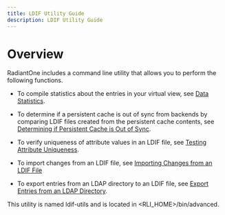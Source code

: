 ```yaml
---
title: LDIF Utility Guide
description: LDIF Utility Guide
---
```


# Overview

RadiantOne includes a command line utility that allows you to perform the following functions.

-	To compile statistics about the entries in your virtual view, see [Data Statistics](02-data-statistics). 

-	To determine if a persistent cache is out of sync from backends by comparing LDIF files created from the persistent cache contents, see [Determining if Persistent Cache is Out of Sync](03-determining-if-persistent-cache-is-out-of-sync). 

-	To verify uniqueness of attribute values in an LDIF file, see [Testing Attribute Uniqueness](04-testing-attribute-uniqueness). 

-	To import changes from an LDIF file, see [Importing Changes from an LDIF File](05-importing-changes-from-an-ldif-file)

-	To export entries from an LDAP directory to an LDIF file, see [Export Entries from an LDAP Directory](06-exporting-entries-from-an-ldap-directory).

This utility is named ldif-utils and is located in <RLI_HOME>/bin/advanced. 

